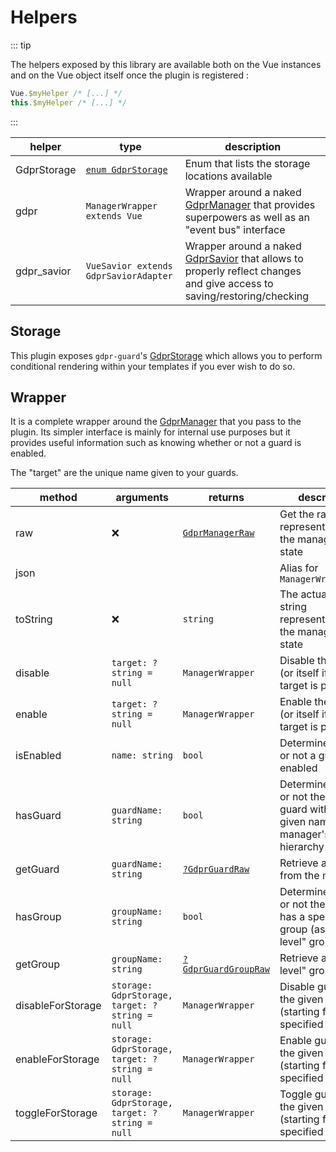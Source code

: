 # Helpers

::: tip

The helpers exposed by this library are available both on the Vue instances and on the Vue object itself once the plugin is registered :

```javascript
Vue.$myHelper /* [...] */
this.$myHelper /* [...] */
```

:::



| helper      | type                                                         | description                                                  |
| ----------- | ------------------------------------------------------------ | ------------------------------------------------------------ |
| GdprStorage | [`enum GdprStorage`](https://voltra.github.io/gdpr-guard/enums/gdprstorage.html) | Enum that lists the storage locations available              |
| gdpr        | `ManagerWrapper extends Vue`                                 | Wrapper around a naked [GdprManager](https://voltra.github.io/gdpr-guard/classes/gdprmanager.html) that provides superpowers as well as an "event bus" interface |
| gdpr_savior | `VueSavior extends GdprSaviorAdapter`                        | Wrapper around a naked [GdprSavior](https://voltra.github.io/gdpr-guard/interfaces/gdprsavior.html) that allows to properly reflect changes and give access to saving/restoring/checking |



## Storage

This plugin exposes `gdpr-guard`'s [GdprStorage](https://voltra.github.io/gdpr-guard/enums/gdprstorage.html) which allows you to perform conditional rendering within your templates if you ever wish to do so.



## Wrapper

It is a complete wrapper around the [GdprManager](https://voltra.github.io/gdpr-guard/classes/gdprmanager.html)  that you pass to the plugin. Its simpler interface is mainly for internal use purposes but it provides useful information such as knowing whether or not a guard is enabled.

The "target" are the unique name given to your guards.

| method            | arguments                                      | returns                                                      | description                                                  |
| ----------------- | ---------------------------------------------- | ------------------------------------------------------------ | ------------------------------------------------------------ |
| raw               | :x:                                            | [`GdprManagerRaw`](https://voltra.github.io/gdpr-guard/interfaces/gdprmanagerraw.html) | Get the raw representation of the manager's state            |
| json              |                                                |                                                              | Alias for `ManagerWrapper#raw`                               |
| toString          | :x:                                            | `string`                                                     | The actual JSON string representation of the manager's state |
| disable           | `target: ?string = null`                       | `ManagerWrapper`                                             | Disable the target (or itself if no target is provided)      |
| enable            | `target: ?string = null`                       | `ManagerWrapper`                                             | Enable the target (or itself if no target is provided)       |
| isEnabled         | `name: string`                                 | `bool`                                                       | Determine whether or not a guard is enabled                  |
| hasGuard          | `guardName: string`                            | `bool`                                                       | Determine whether or not there's a guard with the given name in the manager's hierarchy |
| getGuard          | `guardName: string`                            | [`?GdprGuardRaw`](https://voltra.github.io/gdpr-guard/interfaces/gdprguardraw.html) | Retrieve a guard from the manager                            |
| hasGroup          | `groupName: string`                            | `bool`                                                       | Determine whether or not the manager has a specific group (as a "top level" group) |
| getGroup          | `groupName: string`                            | [`?GdprGuardGroupRaw`](https://voltra.github.io/gdpr-guard/interfaces/gdprguardgroupraw.html) | Retrieve a "top level" group                                 |
| disableForStorage | `storage: GdprStorage, target: ?string = null` | `ManagerWrapper`                                             | Disable guards for the given storage (starting from the specified target) |
| enableForStorage  | `storage: GdprStorage, target: ?string = null` | `ManagerWrapper`                                             | Enable guards for the given storage (starting from the specified target) |
| toggleForStorage  | `storage: GdprStorage, target: ?string = null` | `ManagerWrapper`                                             | Toggle guards for the given storage (starting from the specified target) |

